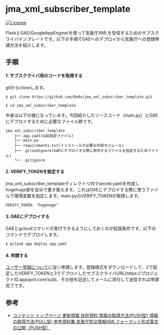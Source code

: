 # jma_xml_subscriber_template

[![License](https://img.shields.io/badge/license-JMA-blue.svg)](https://www.jma.go.jp/jma/kishou/info/coment.html)

FlaskとGAE(GoogleAppEngine)を使って気象庁XMLを受信するためのサブスクライバテンプレートです。以下の手順でGAEへのデプロイから気象庁への登録申請方法を紹介します。

## 手順

#### 1. サブスクライバ用のコードを取得する
gitからcloneします。

```
$ git clone https://github.com/0x0u/jma_xml_subscriber_template.git

$ cd jma_xml_subscriber_template
```        

中身は以下の様になっています。今回紹介したソースコード（main.py）とGAEにデプロイするために必要なファイル群です。

```
jma_xml_subscriber_template
    ├── app.yaml(GAE設定ファイル)
    ├── main.py
    ├── requirements.txt(インストールが必要な外部モジュール)
    ├── .gcloudignore(GAPにデプロイする際に除外するファイルを指定するためファイル)
    └── .gitignore
```

#### 2. VERIFY_TOKENを設定する
jma_xml_subscriber_templateディレクトリ内でsecret.yamlを作成しhogehoge部を自分で書き換えます。これはGAEにデプロイする際に使うファイルで環境変数を指定します。main.pyのVERIFY_TOKENが取得します。

```
VERIFY_TOKEN: "hogehoge"
```

#### 3. GAEにデプロイする  
GAEとgcloudコマンドが実行できるようにしておくのが前提条件です。以下のコマンドでデプロイします。

```
$ gcloud app deploy app.yaml
```

#### 4. 申請する
[ユーザー登録について](http://xml.kishou.go.jp/open_trial/registration.html)に従い申請します。登録様式をダウンロードして、2で設定したVERIFY_TOKENと3でデプロイしたサブスクライバURL(https\://プロジェクトID.appspot.com/sub)、その他を記述してメールに添付して送信すれば申請完了です。


## 参考
* [コンテンツ
トップページ
更新情報
技術資料
情報の取得方法(PUSH型)
情報の取得方法(PULL型)
参考資料集
気象庁防災情報XMLフォーマット形式電文の公開（PUSH型）](http://xml.kishou.go.jp/open_trial/index.html)
